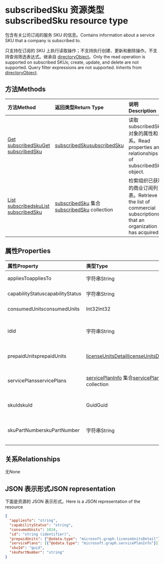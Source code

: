 # <a name="subscribedsku-resource-type"></a><span data-ttu-id="8030f-101">subscribedSku 资源类型</span><span class="sxs-lookup"><span data-stu-id="8030f-101">subscribedSku resource type</span></span>

<span data-ttu-id="8030f-102">包含有关公司订阅的服务 SKU 的信息。</span><span class="sxs-lookup"><span data-stu-id="8030f-102">Contains information about a service SKU that a company is subscribed to.</span></span>

<span data-ttu-id="8030f-p101">只支持在订阅的 SKU 上执行读取操作；不支持执行创建、更新和删除操作。不支持查询筛选表达式。继承自 [directoryObject](directoryobject.md)。</span><span class="sxs-lookup"><span data-stu-id="8030f-p101">Only the read operation is supported on subscribed SKUs; create, update, and delete are not supported. Query filter expressions are not supported. Inherits from [directoryObject](directoryobject.md).</span></span>

## <a name="methods"></a><span data-ttu-id="8030f-106">方法</span><span class="sxs-lookup"><span data-stu-id="8030f-106">Methods</span></span>
| <span data-ttu-id="8030f-107">方法</span><span class="sxs-lookup"><span data-stu-id="8030f-107">Method</span></span>           | <span data-ttu-id="8030f-108">返回类型</span><span class="sxs-lookup"><span data-stu-id="8030f-108">Return Type</span></span>    |<span data-ttu-id="8030f-109">说明</span><span class="sxs-lookup"><span data-stu-id="8030f-109">Description</span></span>|
|:---------------|:--------|:----------|
|[<span data-ttu-id="8030f-110">Get subscribedSku</span><span class="sxs-lookup"><span data-stu-id="8030f-110">Get subscribedSku</span></span>](../api/subscribedsku_get.md) | [<span data-ttu-id="8030f-111">subscribedSku</span><span class="sxs-lookup"><span data-stu-id="8030f-111">subscribedSku</span></span>](subscribedsku.md) |<span data-ttu-id="8030f-112">读取 subscribedSku 对象的属性和关系。</span><span class="sxs-lookup"><span data-stu-id="8030f-112">Read properties and relationships of subscribedSku object.</span></span>|
|[<span data-ttu-id="8030f-113">List subscribedsku</span><span class="sxs-lookup"><span data-stu-id="8030f-113">List subscribedSku</span></span>](../api/subscribedsku_list.md) | <span data-ttu-id="8030f-114">[subscribedSku](subscribedsku.md) 集合</span><span class="sxs-lookup"><span data-stu-id="8030f-114">[subscribedSku](subscribedsku.md) collection</span></span> |<span data-ttu-id="8030f-115">检索组织已获取的商业订阅列表。</span><span class="sxs-lookup"><span data-stu-id="8030f-115">Retrieve the list of commercial subscriptions that an organization has acquired.</span></span>|

## <a name="properties"></a><span data-ttu-id="8030f-116">属性</span><span class="sxs-lookup"><span data-stu-id="8030f-116">Properties</span></span>
| <span data-ttu-id="8030f-117">属性</span><span class="sxs-lookup"><span data-stu-id="8030f-117">Property</span></span>     | <span data-ttu-id="8030f-118">类型</span><span class="sxs-lookup"><span data-stu-id="8030f-118">Type</span></span>   |<span data-ttu-id="8030f-119">说明</span><span class="sxs-lookup"><span data-stu-id="8030f-119">Description</span></span>|
|:---------------|:--------|:----------|
|<span data-ttu-id="8030f-120">appliesTo</span><span class="sxs-lookup"><span data-stu-id="8030f-120">appliesTo</span></span>|<span data-ttu-id="8030f-121">字符串</span><span class="sxs-lookup"><span data-stu-id="8030f-121">String</span></span>| <span data-ttu-id="8030f-122">例如，“用户”或“公司”。</span><span class="sxs-lookup"><span data-stu-id="8030f-122">For example, "User" or "Company".</span></span> |
|<span data-ttu-id="8030f-123">capabilityStatus</span><span class="sxs-lookup"><span data-stu-id="8030f-123">capabilityStatus</span></span>|<span data-ttu-id="8030f-124">字符串</span><span class="sxs-lookup"><span data-stu-id="8030f-124">String</span></span>| <span data-ttu-id="8030f-125">例如，“Enabled”。</span><span class="sxs-lookup"><span data-stu-id="8030f-125">For example, "Enabled".</span></span> |
|<span data-ttu-id="8030f-126">consumedUnits</span><span class="sxs-lookup"><span data-stu-id="8030f-126">consumedUnits</span></span>|<span data-ttu-id="8030f-127">Int32</span><span class="sxs-lookup"><span data-stu-id="8030f-127">Int32</span></span>| <span data-ttu-id="8030f-128">已分配的许可证数量。</span><span class="sxs-lookup"><span data-stu-id="8030f-128">The number of licenses that have been assigned.</span></span> |
|<span data-ttu-id="8030f-129">id</span><span class="sxs-lookup"><span data-stu-id="8030f-129">id</span></span>|<span data-ttu-id="8030f-130">字符串</span><span class="sxs-lookup"><span data-stu-id="8030f-130">String</span></span>| <span data-ttu-id="8030f-p102">订阅的 sku 对象的唯一标识符。密钥，不可为 NULL。</span><span class="sxs-lookup"><span data-stu-id="8030f-p102">The unique identifier for the subscribed sku object. Key, not nullable.</span></span> |
|<span data-ttu-id="8030f-133">prepaidUnits</span><span class="sxs-lookup"><span data-stu-id="8030f-133">prepaidUnits</span></span>|[<span data-ttu-id="8030f-134">licenseUnitsDetail</span><span class="sxs-lookup"><span data-stu-id="8030f-134">licenseUnitsDetail</span></span>](licenseunitsdetail.md)| <span data-ttu-id="8030f-135">有关预付许可证的数量和状态的信息。</span><span class="sxs-lookup"><span data-stu-id="8030f-135">Information about the number and status of prepaid licenses.</span></span> |
|<span data-ttu-id="8030f-136">servicePlans</span><span class="sxs-lookup"><span data-stu-id="8030f-136">servicePlans</span></span>|<span data-ttu-id="8030f-137">[servicePlanInfo](serviceplaninfo.md) 集合</span><span class="sxs-lookup"><span data-stu-id="8030f-137">[servicePlanInfo](serviceplaninfo.md) collection</span></span>| <span data-ttu-id="8030f-p103">有关 SKU 可用服务计划的信息。不可为 null</span><span class="sxs-lookup"><span data-stu-id="8030f-p103">Information about the service plans that are available with the SKU. Not nullable</span></span> |
|<span data-ttu-id="8030f-140">skuId</span><span class="sxs-lookup"><span data-stu-id="8030f-140">skuId</span></span>|<span data-ttu-id="8030f-141">Guid</span><span class="sxs-lookup"><span data-stu-id="8030f-141">Guid</span></span>| <span data-ttu-id="8030f-142">服务 SKU 的唯一标识符 (GUID)。</span><span class="sxs-lookup"><span data-stu-id="8030f-142">The unique identifier (GUID) for the service SKU.</span></span> |
|<span data-ttu-id="8030f-143">skuPartNumber</span><span class="sxs-lookup"><span data-stu-id="8030f-143">skuPartNumber</span></span>|<span data-ttu-id="8030f-144">字符串</span><span class="sxs-lookup"><span data-stu-id="8030f-144">String</span></span>| <span data-ttu-id="8030f-145">SKU 商品编号；例如：“AAD_PREMIUM”或“RMSBASIC”。</span><span class="sxs-lookup"><span data-stu-id="8030f-145">The SKU part number; for example: "AAD_PREMIUM" or "RMSBASIC".</span></span> |

## <a name="relationships"></a><span data-ttu-id="8030f-146">关系</span><span class="sxs-lookup"><span data-stu-id="8030f-146">Relationships</span></span>
<span data-ttu-id="8030f-147">无</span><span class="sxs-lookup"><span data-stu-id="8030f-147">None</span></span>

## <a name="json-representation"></a><span data-ttu-id="8030f-148">JSON 表示形式</span><span class="sxs-lookup"><span data-stu-id="8030f-148">JSON representation</span></span>

<span data-ttu-id="8030f-149">下面是资源的 JSON 表示形式。</span><span class="sxs-lookup"><span data-stu-id="8030f-149">Here is a JSON representation of the resource</span></span>

<!--{
  "blockType": "resource",
  "optionalProperties": [],
  "keyProperty": "id",
  "baseType": "microsoft.graph.entity",
  "@odata.type": "microsoft.graph.subscribedSku",
  "@odata.annotations": [
    {
      "capabilities": {
        "skippable": false,
        "toppable": false,
        "countable": false,
        "expandable": false,
        "filterable": false,
        "referenceable": false,
        "selectable": false
      }
    }
  ]
}-->

```json
{
  "appliesTo": "string",
  "capabilityStatus": "string",
  "consumedUnits": 1024,
  "id": "string (identifier)",
  "prepaidUnits": {"@odata.type": "microsoft.graph.licenseUnitsDetail"},
  "servicePlans": [{"@odata.type": "microsoft.graph.servicePlanInfo"}],
  "skuId": "guid",
  "skuPartNumber": "string"
}

```
<!-- uuid: 8fcb5dbc-d5aa-4681-8e31-b001d5168d79
2015-10-25 14:57:30 UTC -->
<!-- {
  "type": "#page.annotation",
  "description": "subscribedSku resource",
  "keywords": "",
  "section": "documentation",
  "tocPath": ""
}-->
